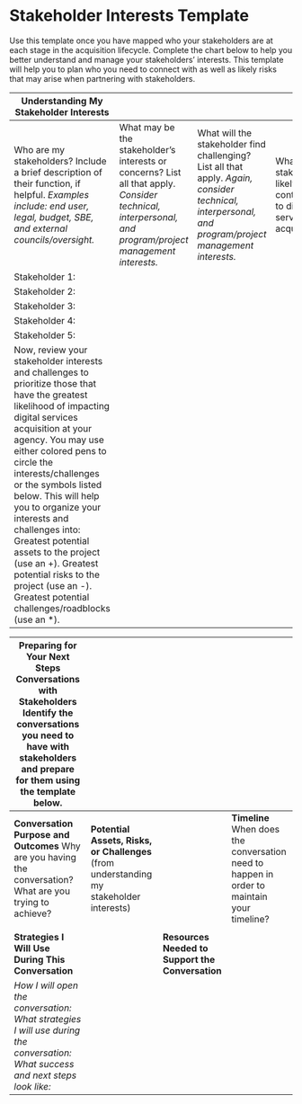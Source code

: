 # **Stakeholder Interests Template**

Use this template once you have mapped who your stakeholders are at each stage in the acquisition lifecycle. Complete the chart below to help you better understand and manage your stakeholders’ interests. This template will help you to plan who you need to connect with as well as likely risks that may arise when partnering with stakeholders. 

| Understanding My Stakeholder Interests |  |  |  |
| ----- | :---- | :---- | :---- |
| Who are my stakeholders? Include a brief description of their function, if helpful. *Examples include: end user, legal, budget, SBE, and external councils/oversight.* | What may be the stakeholder’s interests or concerns? List all that apply. *Consider technical, interpersonal, and program/project management interests.*  | What will the stakeholder find challenging? List all that apply.  *Again, consider technical, interpersonal, and program/project management interests.*  | What is the stakeholder’s likely contribution to digital services acquisition?  |
| Stakeholder 1:  |  |  |  |
| Stakeholder 2:   |  |  |  |
| Stakeholder 3:  |  |  |  |
| Stakeholder 4:  |  |  |  |
| Stakeholder 5:   |  |  |  |
| Now, review your stakeholder interests and challenges to prioritize those that have the greatest likelihood of impacting digital services acquisition at your agency.  You may use either colored pens to circle the interests/challenges or the symbols listed below. This will help you to organize your interests and challenges into: Greatest potential assets to the project (use an \+).  Greatest potential risks to the project (use an \-).  Greatest potential challenges/roadblocks (use an \*).  |  |  |  |

| Preparing for Your Next Steps Conversations with Stakeholders Identify the conversations you need to have with stakeholders and prepare for them using the template below. |  |  |  |
| ----- | ----- | ----- | ----- |
| **Conversation Purpose and Outcomes** Why are you having the conversation? What are you trying to achieve?  | **Potential Assets, Risks, or Challenges** (from understanding my stakeholder interests) |  | **Timeline** When does the conversation need to happen in order to maintain your timeline?  |
|  |  |  |  |
| **Strategies I Will Use During This Conversation** |  | **Resources Needed to Support the Conversation** |  |
| *How I will open the conversation:  What strategies I will use during the conversation: What success and next steps look like:* |  |  |  |



